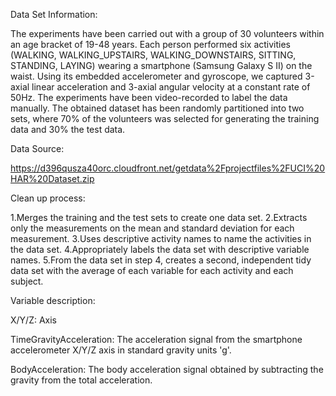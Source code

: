 Data Set Information:

The experiments have been carried out with a group of 30 volunteers within an age bracket of 19-48 years. Each person performed six activities (WALKING, WALKING_UPSTAIRS, WALKING_DOWNSTAIRS, SITTING, STANDING, LAYING) wearing a smartphone (Samsung Galaxy S II) on the waist. Using its embedded accelerometer and gyroscope, we captured 3-axial linear acceleration and 3-axial angular velocity at a constant rate of 50Hz. The experiments have been video-recorded to label the data manually. The obtained dataset has been randomly partitioned into two sets, where 70% of the volunteers was selected for generating the training data and 30% the test data. 


Data Source:

https://d396qusza40orc.cloudfront.net/getdata%2Fprojectfiles%2FUCI%20HAR%20Dataset.zip


Clean up process:

1.Merges the training and the test sets to create one data set.
2.Extracts only the measurements on the mean and standard deviation for each measurement.
3.Uses descriptive activity names to name the activities in the data set.
4.Appropriately labels the data set with descriptive variable names.
5.From the data set in step 4, creates a second, independent tidy data set with the average of each variable for each activity and each subject.


Variable description:

X/Y/Z: Axis 

TimeGravityAcceleration: The acceleration signal from the smartphone accelerometer X/Y/Z axis in standard gravity units 'g'. 

BodyAcceleration: The body acceleration signal obtained by subtracting the gravity from the total acceleration. 
